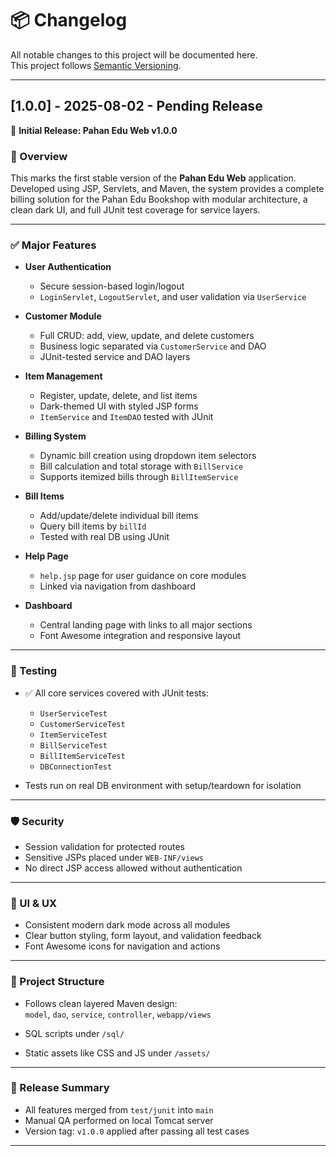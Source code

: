 # 📦 Changelog

All notable changes to this project will be documented here.  
This project follows [Semantic Versioning](https://semver.org/).

---

## [1.0.0] - 2025-08-02 - Pending Release

🎉 **Initial Release: Pahan Edu Web v1.0.0**

### 🚀 Overview

This marks the first stable version of the **Pahan Edu Web** application. Developed using JSP, Servlets, and Maven, the system provides a complete billing solution for the Pahan Edu Bookshop with modular architecture, a clean dark UI, and full JUnit test coverage for service layers.

---

### ✅ Major Features

- **User Authentication**
    - Secure session-based login/logout
    - `LoginServlet`, `LogoutServlet`, and user validation via `UserService`

- **Customer Module**
    - Full CRUD: add, view, update, and delete customers
    - Business logic separated via `CustomerService` and DAO
    - JUnit-tested service and DAO layers

- **Item Management**
    - Register, update, delete, and list items
    - Dark-themed UI with styled JSP forms
    - `ItemService` and `ItemDAO` tested with JUnit

- **Billing System**
    - Dynamic bill creation using dropdown item selectors
    - Bill calculation and total storage with `BillService`
    - Supports itemized bills through `BillItemService`

- **Bill Items**
    - Add/update/delete individual bill items
    - Query bill items by `billId`
    - Tested with real DB using JUnit

- **Help Page**
    - `help.jsp` page for user guidance on core modules
    - Linked via navigation from dashboard

- **Dashboard**
    - Central landing page with links to all major sections
    - Font Awesome integration and responsive layout

---

### 🧪 Testing

- ✅ All core services covered with JUnit tests:
    - `UserServiceTest`
    - `CustomerServiceTest`
    - `ItemServiceTest`
    - `BillServiceTest`
    - `BillItemServiceTest`
    - `DBConnectionTest`

- Tests run on real DB environment with setup/teardown for isolation

---

### 🛡️ Security

- Session validation for protected routes
- Sensitive JSPs placed under `WEB-INF/views`
- No direct JSP access allowed without authentication

---

### 🎨 UI & UX

- Consistent modern dark mode across all modules
- Clear button styling, form layout, and validation feedback
- Font Awesome icons for navigation and actions

---

### 📁 Project Structure

- Follows clean layered Maven design:  
  `model`, `dao`, `service`, `controller`, `webapp/views`

- SQL scripts under `/sql/`
- Static assets like CSS and JS under `/assets/`

---

### 🔀 Release Summary

- All features merged from `test/junit` into `main`
- Manual QA performed on local Tomcat server
- Version tag: `v1.0.0` applied after passing all test cases

---